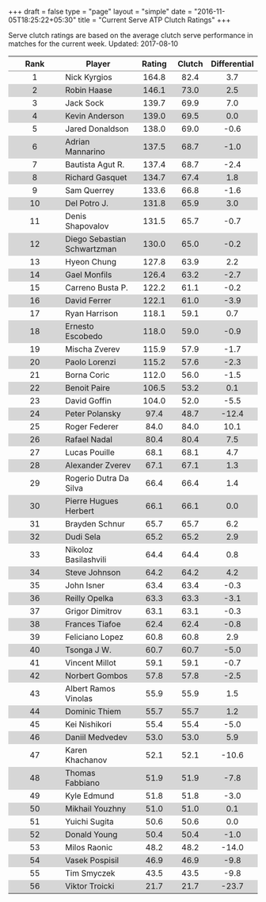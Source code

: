 +++
draft = false
type = "page" 
layout = "simple"
date = "2016-11-05T18:25:22+05:30"
title = "Current Serve ATP Clutch Ratings"
+++


Serve clutch ratings are based on the average clutch serve performance in matches for the current week. Updated: 2017-08-10


<table class='gmisc_table' style='border-collapse: collapse; margin-top: 1em; margin-bottom: 1em;' >
<thead>
<tr>
<th style='border-bottom: 1px solid grey; border-top: 2px solid grey; text-align: center;'>Rank</th>
<th style='border-bottom: 1px solid grey; border-top: 2px solid grey; text-align: center;'>Player</th>
<th style='border-bottom: 1px solid grey; border-top: 2px solid grey; text-align: center;'>Rating</th>
<th style='border-bottom: 1px solid grey; border-top: 2px solid grey; text-align: center;'>Clutch</th>
<th style='border-bottom: 1px solid grey; border-top: 2px solid grey; text-align: center;'>Differential</th>
</tr>
</thead>
<tbody>
<tr>
<td style='width:40%; text-align: center;'>1</td>
<td style='width:40%; text-align: left;'>Nick Kyrgios</td>
<td style='width:40%; text-align: center;'>164.8</td>
<td style='width:40%; text-align: center;'>82.4</td>
<td style='width:40%; text-align: center;'>3.7</td>
</tr>
<tr style='background-color: #d6d6d6;'>
<td style='width:40%; background-color: #d6d6d6; text-align: center;'>2</td>
<td style='width:40%; background-color: #d6d6d6; text-align: left;'>Robin Haase</td>
<td style='width:40%; background-color: #d6d6d6; text-align: center;'>146.1</td>
<td style='width:40%; background-color: #d6d6d6; text-align: center;'>73.0</td>
<td style='width:40%; background-color: #d6d6d6; text-align: center;'>2.5</td>
</tr>
<tr>
<td style='width:40%; text-align: center;'>3</td>
<td style='width:40%; text-align: left;'>Jack Sock</td>
<td style='width:40%; text-align: center;'>139.7</td>
<td style='width:40%; text-align: center;'>69.9</td>
<td style='width:40%; text-align: center;'>7.0</td>
</tr>
<tr style='background-color: #d6d6d6;'>
<td style='width:40%; background-color: #d6d6d6; text-align: center;'>4</td>
<td style='width:40%; background-color: #d6d6d6; text-align: left;'>Kevin Anderson</td>
<td style='width:40%; background-color: #d6d6d6; text-align: center;'>139.0</td>
<td style='width:40%; background-color: #d6d6d6; text-align: center;'>69.5</td>
<td style='width:40%; background-color: #d6d6d6; text-align: center;'>0.0</td>
</tr>
<tr>
<td style='width:40%; text-align: center;'>5</td>
<td style='width:40%; text-align: left;'>Jared Donaldson</td>
<td style='width:40%; text-align: center;'>138.0</td>
<td style='width:40%; text-align: center;'>69.0</td>
<td style='width:40%; text-align: center;'>-0.6</td>
</tr>
<tr style='background-color: #d6d6d6;'>
<td style='width:40%; background-color: #d6d6d6; text-align: center;'>6</td>
<td style='width:40%; background-color: #d6d6d6; text-align: left;'>Adrian Mannarino</td>
<td style='width:40%; background-color: #d6d6d6; text-align: center;'>137.5</td>
<td style='width:40%; background-color: #d6d6d6; text-align: center;'>68.7</td>
<td style='width:40%; background-color: #d6d6d6; text-align: center;'>-1.0</td>
</tr>
<tr>
<td style='width:40%; text-align: center;'>7</td>
<td style='width:40%; text-align: left;'>Bautista Agut R.</td>
<td style='width:40%; text-align: center;'>137.4</td>
<td style='width:40%; text-align: center;'>68.7</td>
<td style='width:40%; text-align: center;'>-2.4</td>
</tr>
<tr style='background-color: #d6d6d6;'>
<td style='width:40%; background-color: #d6d6d6; text-align: center;'>8</td>
<td style='width:40%; background-color: #d6d6d6; text-align: left;'>Richard Gasquet</td>
<td style='width:40%; background-color: #d6d6d6; text-align: center;'>134.7</td>
<td style='width:40%; background-color: #d6d6d6; text-align: center;'>67.4</td>
<td style='width:40%; background-color: #d6d6d6; text-align: center;'>1.8</td>
</tr>
<tr>
<td style='width:40%; text-align: center;'>9</td>
<td style='width:40%; text-align: left;'>Sam Querrey</td>
<td style='width:40%; text-align: center;'>133.6</td>
<td style='width:40%; text-align: center;'>66.8</td>
<td style='width:40%; text-align: center;'>-1.6</td>
</tr>
<tr style='background-color: #d6d6d6;'>
<td style='width:40%; background-color: #d6d6d6; text-align: center;'>10</td>
<td style='width:40%; background-color: #d6d6d6; text-align: left;'>Del Potro J.</td>
<td style='width:40%; background-color: #d6d6d6; text-align: center;'>131.8</td>
<td style='width:40%; background-color: #d6d6d6; text-align: center;'>65.9</td>
<td style='width:40%; background-color: #d6d6d6; text-align: center;'>3.0</td>
</tr>
<tr>
<td style='width:40%; text-align: center;'>11</td>
<td style='width:40%; text-align: left;'>Denis Shapovalov</td>
<td style='width:40%; text-align: center;'>131.5</td>
<td style='width:40%; text-align: center;'>65.7</td>
<td style='width:40%; text-align: center;'>-0.7</td>
</tr>
<tr style='background-color: #d6d6d6;'>
<td style='width:40%; background-color: #d6d6d6; text-align: center;'>12</td>
<td style='width:40%; background-color: #d6d6d6; text-align: left;'>Diego Sebastian Schwartzman</td>
<td style='width:40%; background-color: #d6d6d6; text-align: center;'>130.0</td>
<td style='width:40%; background-color: #d6d6d6; text-align: center;'>65.0</td>
<td style='width:40%; background-color: #d6d6d6; text-align: center;'>-0.2</td>
</tr>
<tr>
<td style='width:40%; text-align: center;'>13</td>
<td style='width:40%; text-align: left;'>Hyeon Chung</td>
<td style='width:40%; text-align: center;'>127.8</td>
<td style='width:40%; text-align: center;'>63.9</td>
<td style='width:40%; text-align: center;'>2.2</td>
</tr>
<tr style='background-color: #d6d6d6;'>
<td style='width:40%; background-color: #d6d6d6; text-align: center;'>14</td>
<td style='width:40%; background-color: #d6d6d6; text-align: left;'>Gael Monfils</td>
<td style='width:40%; background-color: #d6d6d6; text-align: center;'>126.4</td>
<td style='width:40%; background-color: #d6d6d6; text-align: center;'>63.2</td>
<td style='width:40%; background-color: #d6d6d6; text-align: center;'>-2.7</td>
</tr>
<tr>
<td style='width:40%; text-align: center;'>15</td>
<td style='width:40%; text-align: left;'>Carreno Busta P.</td>
<td style='width:40%; text-align: center;'>122.2</td>
<td style='width:40%; text-align: center;'>61.1</td>
<td style='width:40%; text-align: center;'>-0.2</td>
</tr>
<tr style='background-color: #d6d6d6;'>
<td style='width:40%; background-color: #d6d6d6; text-align: center;'>16</td>
<td style='width:40%; background-color: #d6d6d6; text-align: left;'>David Ferrer</td>
<td style='width:40%; background-color: #d6d6d6; text-align: center;'>122.1</td>
<td style='width:40%; background-color: #d6d6d6; text-align: center;'>61.0</td>
<td style='width:40%; background-color: #d6d6d6; text-align: center;'>-3.9</td>
</tr>
<tr>
<td style='width:40%; text-align: center;'>17</td>
<td style='width:40%; text-align: left;'>Ryan Harrison</td>
<td style='width:40%; text-align: center;'>118.1</td>
<td style='width:40%; text-align: center;'>59.1</td>
<td style='width:40%; text-align: center;'>0.7</td>
</tr>
<tr style='background-color: #d6d6d6;'>
<td style='width:40%; background-color: #d6d6d6; text-align: center;'>18</td>
<td style='width:40%; background-color: #d6d6d6; text-align: left;'>Ernesto Escobedo</td>
<td style='width:40%; background-color: #d6d6d6; text-align: center;'>118.0</td>
<td style='width:40%; background-color: #d6d6d6; text-align: center;'>59.0</td>
<td style='width:40%; background-color: #d6d6d6; text-align: center;'>-0.9</td>
</tr>
<tr>
<td style='width:40%; text-align: center;'>19</td>
<td style='width:40%; text-align: left;'>Mischa Zverev</td>
<td style='width:40%; text-align: center;'>115.9</td>
<td style='width:40%; text-align: center;'>57.9</td>
<td style='width:40%; text-align: center;'>-1.7</td>
</tr>
<tr style='background-color: #d6d6d6;'>
<td style='width:40%; background-color: #d6d6d6; text-align: center;'>20</td>
<td style='width:40%; background-color: #d6d6d6; text-align: left;'>Paolo Lorenzi</td>
<td style='width:40%; background-color: #d6d6d6; text-align: center;'>115.2</td>
<td style='width:40%; background-color: #d6d6d6; text-align: center;'>57.6</td>
<td style='width:40%; background-color: #d6d6d6; text-align: center;'>-2.3</td>
</tr>
<tr>
<td style='width:40%; text-align: center;'>21</td>
<td style='width:40%; text-align: left;'>Borna Coric</td>
<td style='width:40%; text-align: center;'>112.0</td>
<td style='width:40%; text-align: center;'>56.0</td>
<td style='width:40%; text-align: center;'>-1.5</td>
</tr>
<tr style='background-color: #d6d6d6;'>
<td style='width:40%; background-color: #d6d6d6; text-align: center;'>22</td>
<td style='width:40%; background-color: #d6d6d6; text-align: left;'>Benoit Paire</td>
<td style='width:40%; background-color: #d6d6d6; text-align: center;'>106.5</td>
<td style='width:40%; background-color: #d6d6d6; text-align: center;'>53.2</td>
<td style='width:40%; background-color: #d6d6d6; text-align: center;'>0.1</td>
</tr>
<tr>
<td style='width:40%; text-align: center;'>23</td>
<td style='width:40%; text-align: left;'>David Goffin</td>
<td style='width:40%; text-align: center;'>104.0</td>
<td style='width:40%; text-align: center;'>52.0</td>
<td style='width:40%; text-align: center;'>-5.5</td>
</tr>
<tr style='background-color: #d6d6d6;'>
<td style='width:40%; background-color: #d6d6d6; text-align: center;'>24</td>
<td style='width:40%; background-color: #d6d6d6; text-align: left;'>Peter Polansky</td>
<td style='width:40%; background-color: #d6d6d6; text-align: center;'>97.4</td>
<td style='width:40%; background-color: #d6d6d6; text-align: center;'>48.7</td>
<td style='width:40%; background-color: #d6d6d6; text-align: center;'>-12.4</td>
</tr>
<tr>
<td style='width:40%; text-align: center;'>25</td>
<td style='width:40%; text-align: left;'>Roger Federer</td>
<td style='width:40%; text-align: center;'>84.0</td>
<td style='width:40%; text-align: center;'>84.0</td>
<td style='width:40%; text-align: center;'>10.1</td>
</tr>
<tr style='background-color: #d6d6d6;'>
<td style='width:40%; background-color: #d6d6d6; text-align: center;'>26</td>
<td style='width:40%; background-color: #d6d6d6; text-align: left;'>Rafael Nadal</td>
<td style='width:40%; background-color: #d6d6d6; text-align: center;'>80.4</td>
<td style='width:40%; background-color: #d6d6d6; text-align: center;'>80.4</td>
<td style='width:40%; background-color: #d6d6d6; text-align: center;'>7.5</td>
</tr>
<tr>
<td style='width:40%; text-align: center;'>27</td>
<td style='width:40%; text-align: left;'>Lucas Pouille</td>
<td style='width:40%; text-align: center;'>68.1</td>
<td style='width:40%; text-align: center;'>68.1</td>
<td style='width:40%; text-align: center;'>4.7</td>
</tr>
<tr style='background-color: #d6d6d6;'>
<td style='width:40%; background-color: #d6d6d6; text-align: center;'>28</td>
<td style='width:40%; background-color: #d6d6d6; text-align: left;'>Alexander Zverev</td>
<td style='width:40%; background-color: #d6d6d6; text-align: center;'>67.1</td>
<td style='width:40%; background-color: #d6d6d6; text-align: center;'>67.1</td>
<td style='width:40%; background-color: #d6d6d6; text-align: center;'>1.3</td>
</tr>
<tr>
<td style='width:40%; text-align: center;'>29</td>
<td style='width:40%; text-align: left;'>Rogerio Dutra Da Silva</td>
<td style='width:40%; text-align: center;'>66.4</td>
<td style='width:40%; text-align: center;'>66.4</td>
<td style='width:40%; text-align: center;'>1.4</td>
</tr>
<tr style='background-color: #d6d6d6;'>
<td style='width:40%; background-color: #d6d6d6; text-align: center;'>30</td>
<td style='width:40%; background-color: #d6d6d6; text-align: left;'>Pierre Hugues Herbert</td>
<td style='width:40%; background-color: #d6d6d6; text-align: center;'>66.1</td>
<td style='width:40%; background-color: #d6d6d6; text-align: center;'>66.1</td>
<td style='width:40%; background-color: #d6d6d6; text-align: center;'>0.0</td>
</tr>
<tr>
<td style='width:40%; text-align: center;'>31</td>
<td style='width:40%; text-align: left;'>Brayden Schnur</td>
<td style='width:40%; text-align: center;'>65.7</td>
<td style='width:40%; text-align: center;'>65.7</td>
<td style='width:40%; text-align: center;'>6.2</td>
</tr>
<tr style='background-color: #d6d6d6;'>
<td style='width:40%; background-color: #d6d6d6; text-align: center;'>32</td>
<td style='width:40%; background-color: #d6d6d6; text-align: left;'>Dudi Sela</td>
<td style='width:40%; background-color: #d6d6d6; text-align: center;'>65.2</td>
<td style='width:40%; background-color: #d6d6d6; text-align: center;'>65.2</td>
<td style='width:40%; background-color: #d6d6d6; text-align: center;'>2.9</td>
</tr>
<tr>
<td style='width:40%; text-align: center;'>33</td>
<td style='width:40%; text-align: left;'>Nikoloz Basilashvili</td>
<td style='width:40%; text-align: center;'>64.4</td>
<td style='width:40%; text-align: center;'>64.4</td>
<td style='width:40%; text-align: center;'>0.8</td>
</tr>
<tr style='background-color: #d6d6d6;'>
<td style='width:40%; background-color: #d6d6d6; text-align: center;'>34</td>
<td style='width:40%; background-color: #d6d6d6; text-align: left;'>Steve Johnson</td>
<td style='width:40%; background-color: #d6d6d6; text-align: center;'>64.2</td>
<td style='width:40%; background-color: #d6d6d6; text-align: center;'>64.2</td>
<td style='width:40%; background-color: #d6d6d6; text-align: center;'>4.2</td>
</tr>
<tr>
<td style='width:40%; text-align: center;'>35</td>
<td style='width:40%; text-align: left;'>John Isner</td>
<td style='width:40%; text-align: center;'>63.4</td>
<td style='width:40%; text-align: center;'>63.4</td>
<td style='width:40%; text-align: center;'>-0.3</td>
</tr>
<tr style='background-color: #d6d6d6;'>
<td style='width:40%; background-color: #d6d6d6; text-align: center;'>36</td>
<td style='width:40%; background-color: #d6d6d6; text-align: left;'>Reilly Opelka</td>
<td style='width:40%; background-color: #d6d6d6; text-align: center;'>63.3</td>
<td style='width:40%; background-color: #d6d6d6; text-align: center;'>63.3</td>
<td style='width:40%; background-color: #d6d6d6; text-align: center;'>-3.1</td>
</tr>
<tr>
<td style='width:40%; text-align: center;'>37</td>
<td style='width:40%; text-align: left;'>Grigor Dimitrov</td>
<td style='width:40%; text-align: center;'>63.1</td>
<td style='width:40%; text-align: center;'>63.1</td>
<td style='width:40%; text-align: center;'>-0.3</td>
</tr>
<tr style='background-color: #d6d6d6;'>
<td style='width:40%; background-color: #d6d6d6; text-align: center;'>38</td>
<td style='width:40%; background-color: #d6d6d6; text-align: left;'>Frances Tiafoe</td>
<td style='width:40%; background-color: #d6d6d6; text-align: center;'>62.4</td>
<td style='width:40%; background-color: #d6d6d6; text-align: center;'>62.4</td>
<td style='width:40%; background-color: #d6d6d6; text-align: center;'>-0.8</td>
</tr>
<tr>
<td style='width:40%; text-align: center;'>39</td>
<td style='width:40%; text-align: left;'>Feliciano Lopez</td>
<td style='width:40%; text-align: center;'>60.8</td>
<td style='width:40%; text-align: center;'>60.8</td>
<td style='width:40%; text-align: center;'>2.9</td>
</tr>
<tr style='background-color: #d6d6d6;'>
<td style='width:40%; background-color: #d6d6d6; text-align: center;'>40</td>
<td style='width:40%; background-color: #d6d6d6; text-align: left;'>Tsonga J W.</td>
<td style='width:40%; background-color: #d6d6d6; text-align: center;'>60.7</td>
<td style='width:40%; background-color: #d6d6d6; text-align: center;'>60.7</td>
<td style='width:40%; background-color: #d6d6d6; text-align: center;'>-5.0</td>
</tr>
<tr>
<td style='width:40%; text-align: center;'>41</td>
<td style='width:40%; text-align: left;'>Vincent Millot</td>
<td style='width:40%; text-align: center;'>59.1</td>
<td style='width:40%; text-align: center;'>59.1</td>
<td style='width:40%; text-align: center;'>-0.7</td>
</tr>
<tr style='background-color: #d6d6d6;'>
<td style='width:40%; background-color: #d6d6d6; text-align: center;'>42</td>
<td style='width:40%; background-color: #d6d6d6; text-align: left;'>Norbert Gombos</td>
<td style='width:40%; background-color: #d6d6d6; text-align: center;'>57.8</td>
<td style='width:40%; background-color: #d6d6d6; text-align: center;'>57.8</td>
<td style='width:40%; background-color: #d6d6d6; text-align: center;'>-2.5</td>
</tr>
<tr>
<td style='width:40%; text-align: center;'>43</td>
<td style='width:40%; text-align: left;'>Albert Ramos Vinolas</td>
<td style='width:40%; text-align: center;'>55.9</td>
<td style='width:40%; text-align: center;'>55.9</td>
<td style='width:40%; text-align: center;'>1.5</td>
</tr>
<tr style='background-color: #d6d6d6;'>
<td style='width:40%; background-color: #d6d6d6; text-align: center;'>44</td>
<td style='width:40%; background-color: #d6d6d6; text-align: left;'>Dominic Thiem</td>
<td style='width:40%; background-color: #d6d6d6; text-align: center;'>55.7</td>
<td style='width:40%; background-color: #d6d6d6; text-align: center;'>55.7</td>
<td style='width:40%; background-color: #d6d6d6; text-align: center;'>1.2</td>
</tr>
<tr>
<td style='width:40%; text-align: center;'>45</td>
<td style='width:40%; text-align: left;'>Kei Nishikori</td>
<td style='width:40%; text-align: center;'>55.4</td>
<td style='width:40%; text-align: center;'>55.4</td>
<td style='width:40%; text-align: center;'>-5.0</td>
</tr>
<tr style='background-color: #d6d6d6;'>
<td style='width:40%; background-color: #d6d6d6; text-align: center;'>46</td>
<td style='width:40%; background-color: #d6d6d6; text-align: left;'>Daniil Medvedev</td>
<td style='width:40%; background-color: #d6d6d6; text-align: center;'>53.0</td>
<td style='width:40%; background-color: #d6d6d6; text-align: center;'>53.0</td>
<td style='width:40%; background-color: #d6d6d6; text-align: center;'>5.9</td>
</tr>
<tr>
<td style='width:40%; text-align: center;'>47</td>
<td style='width:40%; text-align: left;'>Karen Khachanov</td>
<td style='width:40%; text-align: center;'>52.1</td>
<td style='width:40%; text-align: center;'>52.1</td>
<td style='width:40%; text-align: center;'>-10.6</td>
</tr>
<tr style='background-color: #d6d6d6;'>
<td style='width:40%; background-color: #d6d6d6; text-align: center;'>48</td>
<td style='width:40%; background-color: #d6d6d6; text-align: left;'>Thomas Fabbiano</td>
<td style='width:40%; background-color: #d6d6d6; text-align: center;'>51.9</td>
<td style='width:40%; background-color: #d6d6d6; text-align: center;'>51.9</td>
<td style='width:40%; background-color: #d6d6d6; text-align: center;'>-7.8</td>
</tr>
<tr>
<td style='width:40%; text-align: center;'>49</td>
<td style='width:40%; text-align: left;'>Kyle Edmund</td>
<td style='width:40%; text-align: center;'>51.8</td>
<td style='width:40%; text-align: center;'>51.8</td>
<td style='width:40%; text-align: center;'>-3.0</td>
</tr>
<tr style='background-color: #d6d6d6;'>
<td style='width:40%; background-color: #d6d6d6; text-align: center;'>50</td>
<td style='width:40%; background-color: #d6d6d6; text-align: left;'>Mikhail Youzhny</td>
<td style='width:40%; background-color: #d6d6d6; text-align: center;'>51.0</td>
<td style='width:40%; background-color: #d6d6d6; text-align: center;'>51.0</td>
<td style='width:40%; background-color: #d6d6d6; text-align: center;'>0.1</td>
</tr>
<tr>
<td style='width:40%; text-align: center;'>51</td>
<td style='width:40%; text-align: left;'>Yuichi Sugita</td>
<td style='width:40%; text-align: center;'>50.6</td>
<td style='width:40%; text-align: center;'>50.6</td>
<td style='width:40%; text-align: center;'>0.0</td>
</tr>
<tr style='background-color: #d6d6d6;'>
<td style='width:40%; background-color: #d6d6d6; text-align: center;'>52</td>
<td style='width:40%; background-color: #d6d6d6; text-align: left;'>Donald Young</td>
<td style='width:40%; background-color: #d6d6d6; text-align: center;'>50.4</td>
<td style='width:40%; background-color: #d6d6d6; text-align: center;'>50.4</td>
<td style='width:40%; background-color: #d6d6d6; text-align: center;'>-1.0</td>
</tr>
<tr>
<td style='width:40%; text-align: center;'>53</td>
<td style='width:40%; text-align: left;'>Milos Raonic</td>
<td style='width:40%; text-align: center;'>48.2</td>
<td style='width:40%; text-align: center;'>48.2</td>
<td style='width:40%; text-align: center;'>-14.0</td>
</tr>
<tr style='background-color: #d6d6d6;'>
<td style='width:40%; background-color: #d6d6d6; text-align: center;'>54</td>
<td style='width:40%; background-color: #d6d6d6; text-align: left;'>Vasek Pospisil</td>
<td style='width:40%; background-color: #d6d6d6; text-align: center;'>46.9</td>
<td style='width:40%; background-color: #d6d6d6; text-align: center;'>46.9</td>
<td style='width:40%; background-color: #d6d6d6; text-align: center;'>-9.8</td>
</tr>
<tr>
<td style='width:40%; text-align: center;'>55</td>
<td style='width:40%; text-align: left;'>Tim Smyczek</td>
<td style='width:40%; text-align: center;'>43.5</td>
<td style='width:40%; text-align: center;'>43.5</td>
<td style='width:40%; text-align: center;'>-9.8</td>
</tr>
<tr style='background-color: #d6d6d6;'>
<td style='width:40%; background-color: #d6d6d6; border-bottom: 2px solid grey; text-align: center;'>56</td>
<td style='width:40%; background-color: #d6d6d6; border-bottom: 2px solid grey; text-align: left;'>Viktor Troicki</td>
<td style='width:40%; background-color: #d6d6d6; border-bottom: 2px solid grey; text-align: center;'>21.7</td>
<td style='width:40%; background-color: #d6d6d6; border-bottom: 2px solid grey; text-align: center;'>21.7</td>
<td style='width:40%; background-color: #d6d6d6; border-bottom: 2px solid grey; text-align: center;'>-23.7</td>
</tr>
</tbody>
</table>
